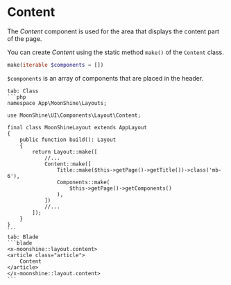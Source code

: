 # Content

The *Content* component is used for the area that displays the content part of the page.

You can create *Content* using the static method `make()` of the `Content` class.

```php
make(iterable $components = [])
```

`$components` is an array of components that are placed in the header.

~~~tabs
tab: Class
```php
namespace App\MoonShine\Layouts;

use MoonShine\UI\Components\Layout\Content;

final class MoonShineLayout extends AppLayout
{
    public function build(): Layout
    {
        return Layout::make([
            //...
            Content::make([
                Title::make($this->getPage()->getTitle())->class('mb-6'),
                Components::make(
                    $this->getPage()->getComponents()
                ),
            ])
            //...
        ]);
    }
}
```
tab: Blade
```blade
<x-moonshine::layout.content>
<article class="article">
    Content
</article>
</x-moonshine::layout.content>
```
~~~